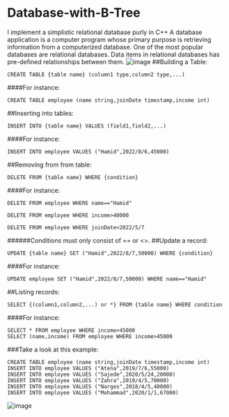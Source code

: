 # Database-with-B-Tree
I implement a simplistic relational database purly in C++
A database application is a computer program whose primary purpose is retrieving information from a computerized database. One of the most popular databases are relational databases. Data items in relational databases has pre-defined relationships between them.
![image](https://user-images.githubusercontent.com/24752756/152966481-e0d4f7ea-8616-48a3-b976-c6b62296eb5e.png)
##Building a Table:
```
CREATE TABLE {table name} (column1 type,column2 type,...)
```
####For instance:
```
CREATE TABLE employee (name string,joinDate timestamp,income int)
```
##Inserting into tables:
```
INSERT INTO {table name} VALUES (field1,field2,...)
```
####For instance:
```
INSERT INTO employee VALUES ("Hamid",2022/8/6,45000)
```
##Removing from from table:
```
DELETE FROM {table name} WHERE {condition}
```
####For instance:
```
DELETE FROM employee WHERE name=="Hamid"
```
```
DELETE FROM employee WHERE income>40000
```
```
DELETE FROM employee WHERE joinDate<2022/5/7
```
######Conditions must only consist of == or <>.
##Update a record:
```
UPDATE {table name} SET ("Hamid",2022/8/7,50000) WHERE {condition}
```
####For instance:
```
UPDATE employee SET ("Hamid",2022/8/7,50000) WHERE name=="Hamid"
```
##Listing records:
```
SELECT {(column1,column2,...) or *} FROM {table name} WHERE condition
```
####For instance:
```
SELECT * FROM employee WHERE income>45000
SELECT (name,income) FROM employee WHERE income>45000
```
###Take a look at this example:
```
CREATE TABLE employee (name string,joinDate timestamp,income int)
INSERT INTO employee VALUES ("Atena",2019/7/6,55000)
INSERT INTO employee VALUES ("Sajede",2020/5/24,20000)
INSERT INTO employee VALUES ("Zahra",2019/4/5,70000)
INSERT INTO employee VALUES ("Narges",2018/4/5,40000)
INSERT INTO employee VALUES ("Mohammad",2020/1/1,67000)
```
![image](https://user-images.githubusercontent.com/24752756/152968240-aebf844a-a13b-48f9-8da7-a0ad4fc9b715.png)




